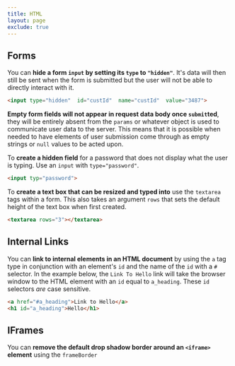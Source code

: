 ```yaml
---
title: HTML
layout: page
exclude: true
---
```

## Forms
You can **hide a form `input` by setting its `type` to `"hidden"`**. It's data will then still be sent when the form is submitted but the user will not be able to directly interact with it.
```html
<input type="hidden"  id="custId"  name="custId"  value="3487">
```

**Empty form fields will not appear in request data body once `submit`ted**, they will be entirely absent from the `params` or whatever object is used to communicate user data to the server. This means that it is possible when needed to have elements of user submission come through as empty strings or `null` values to be acted upon.

To **create a hidden field** for a password that does not display what the user is typing. Use an `input` with `type="password"`.
```html
<input typ="password">
```

To **create a text box that can be resized and typed into** use the `textarea` tags within a form. This also takes an argument `rows` that sets the default height of the text box when first created.
```html
<textarea rows="3"></textarea>
```

## Internal Links
You can **link to internal elements in an HTML document** by using the `a` tag type in conjunction with an element's `id` and the name of the `id` with a `#` selector. In the example below, the `Link To Hello` link will take the browser window to the HTML element with an `id` equal to `a_heading`. These `id` selectors *are* case sensitive.
```html
<a href="#a_heading">Link to Hello</a>
<h1 id="a_heading">Hello</h1>
```

## IFrames

You can **remove the default drop shadow border around an `<iframe>` element** using the `frameBorder`
<!--stackedit_data:
eyJoaXN0b3J5IjpbMTU1OTkwNzI0OSwtMTE2MTgwNDMzOCwxMT
A4Mzk5MzA3LDE2MzE5NjE5NjksNzM0MjgyMDIxXX0=
-->